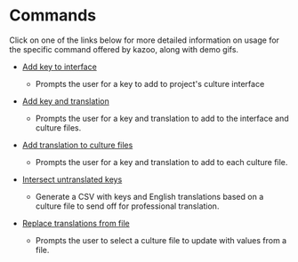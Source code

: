 # Commands

Click on one of the links below for more detailed information on usage for the specific command offered by kazoo, along with demo gifs.

-   [Add key to interface](commands/add-key-to-interface)

    -   Prompts the user for a key to add to project's culture interface

-   [Add key and translation](commands/add-key-and-translation)

    -   Prompts the user for a key and translation to add to the interface and culture files.

-   [Add translation to culture files](commands/add-translation-to-culture-files)

    -   Prompts the user for a key and translation to add to each culture file.

-   [Intersect untranslated keys](commands/intersect-untranslated-keys)

    -   Generate a CSV with keys and English translations based on a culture file to send off for professional translation.

-   [Replace translations from file](commands/replace-translations-from-file)

    -   Prompts the user to select a culture file to update with values from a file.
